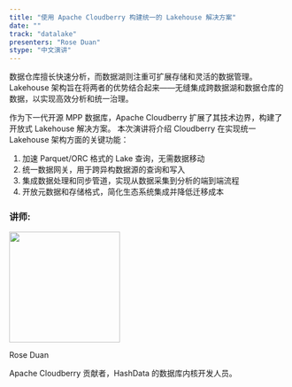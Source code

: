 ```yaml
---
title: "使用 Apache Cloudberry 构建统一的 Lakehouse 解决方案"
date: ""
track: "datalake"
presenters: "Rose Duan"
stype: "中文演讲"
---
```


数据仓库擅长快速分析，而数据湖则注重可扩展存储和灵活的数据管理。Lakehouse
架构旨在将两者的优势结合起来——无缝集成跨数据湖和数据仓库的数据，以实现高效分析和统一治理。

作为下一代开源 MPP 数据库，Apache Cloudberry 扩展了其技术边界，构建了开放式 Lakehouse 解决方案。
本次演讲将介绍 Cloudberry 在实现统一 Lakehouse 架构方面的关键功能：

1. 加速 Parquet/ORC 格式的 Lake 查询，无需数据移动
2. 统一数据网关，用于跨异构数据源的查询和写入
3. 集成数据处理和同步管道，实现从数据采集到分析的端到端流程
4. 开放元数据和存储格式，简化生态系统集成并降低迁移成本

### 讲师:

<img src="https://sessionize.com/image/5feb-400o400o1-ns3S5cNdoMFDN2jL1rrsNH.jpg" width="200" /><br/>

Rose Duan

Apache Cloudberry 贡献者，HashData 的数据库内核开发人员。